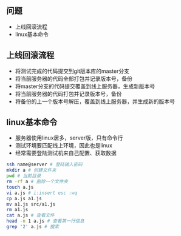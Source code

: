 ## 问题

- 上线回滚流程
- linux基本命令


## 上线回滚流程

- 将测试完成的代码提交到git版本库的master分支
- 将当前服务器的代码全部打包并记录版本号，备份
- 将master分支的代码提交覆盖到线上服务器，生成新版本号
- 将当前服务器的代码打包并记录版本号，备份
- 将备份的上一个版本号解压，覆盖到线上服务器，并生成新的版本号


## linux基本命令

- 服务器使用linux居多，server版，只有命令行
- 测试环境要匹配线上环境，因此也是linux
- 经常需要登陆测试机来自己配置、获取数据

```bash
ssh name@server # 登陆输入密码
mkdir a # 创建文件夹
pwd # 当前目录
rm -rf a # 删除一个文件夹
touch a.js
vi a.js # i:insert esc :wq
cp a.js a1.js
mv a1.js src/a1.js
rm a1.js
cat a.js # 查看文件
head -n 1 a.js # 查看第一行信息
grep '2' a.js # 搜索
```